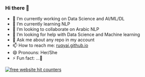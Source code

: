 ### Hi there 👋

<!--
**Ruqyai/Ruqyai** is a ✨ _special_ ✨ repository because its `README.md` (this file) appears on your GitHub profile.

Here are some ideas to get you started:
-->
- 🔭 I’m currently working on Data Science and AI/ML/DL 
- 🌱 I’m currently learning NLP
- 👯 I’m looking to collaborate on Arabic NLP
- 🤔 I’m looking for help with Data Science and Machine learning
- 💬 Ask me about any repo in my account
- 📫 How to reach me: [ruqyai.github.io](https://ruqyai.github.io/) 
- 😄 Pronouns: Her/She
- ⚡ Fun fact: ...💬

<a href="https://www.freecounterstat.com" title="free website hit counters"><img src="https://counter11.optistats.ovh/private/freecounterstat.php?c=bsd7zuuluyhpbku9t5sjwef6fakakre2" border="0" title="free website hit counters" alt="free website hit counters"></a>

